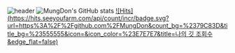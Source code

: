 ![header](https://capsule-render.vercel.app/api?type=wave&color=auto&height=300&section=header&text=Mung%20Don&fontSize=90)
![MungDon's GitHub stats](https://github-readme-stats.vercel.app/api?username=Mungdon&show_icons=true&theme=ambient_gradient)
[![Hits](https://hits.seeyoufarm.com/api/count/incr/badge.svg?url=https%3A%2F%2Fgithub.com%2FMungDon&count_bg=%2379C83D&title_bg=%23555555&icon=&icon_color=%23E7E7E7&title=나의 깃 조회수&edge_flat=false)](https://hits.seeyoufarm.com)
